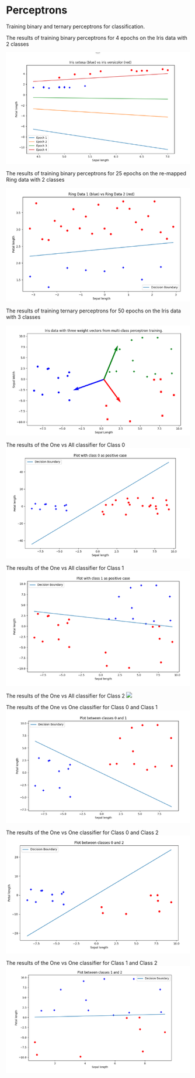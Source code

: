 # Perceptrons
Training binary and ternary perceptrons for classification.





The results of training binary perceptrons for 4 epochs on the Iris data with 2 classes

![](images/BinaryTrainingIris.png)

The results of training binary perceptrons for 25 epochs on the re-mapped Ring data with 2 classes

![](images/BinaryTrainingRing.png)

The results of training ternary perceptrons for 50 epochs on the Iris data with 3 classes

![](images/TernaryTrainingIris.png)


The results of the One vs All classifier for Class 0
![](images/Class0OneVsAll.png)


The results of the One vs All classifier for Class 1
![](images/Class1OneVsAll.png)


The results of the One vs All classifier for Class 2
![](images/Class2OneVsAl.png)


The results of the One vs One classifier for Class 0 and Class 1
![](images/Class0Vs1.png)


The results of the One vs One classifier for Class 0 and Class 2
![](images/Class0Vs2.png)


The results of the One vs One classifier for Class 1 and Class 2
![](images/Class1Vs2.png)
